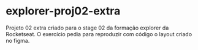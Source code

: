 # explorer-proj02-extra
Projeto 02 extra criado para o stage 02 da formação explorer da Rocketseat. O exercício pedia para reproduzir com código o layout criado no figma. 


